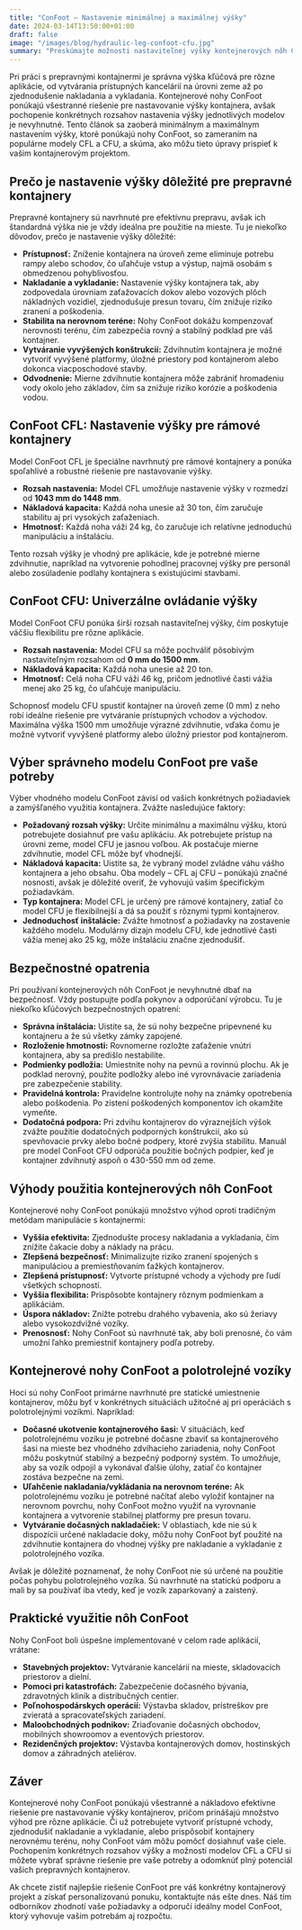 ```yaml
---
title: "ConFoot – Nastavenie minimálnej a maximálnej výšky"
date: 2024-03-14T13:50:00+01:00
draft: false
image: "/images/blog/hydraulic-leg-confoot-cfu.jpg"
summary: "Preskúmajte možnosti nastaviteľnej výšky kontejnerových nôh ConFoot, vrátane modelov CFL a CFU, pre optimalizáciu manipulácie s kontajnermi a prístupnosti."
---
```


Pri práci s prepravnými kontajnermi je správna výška kľúčová pre rôzne aplikácie, od vytvárania prístupných kancelárií na úrovni zeme až po zjednodušenie nakladania a vykladania. Kontejnerové nohy ConFoot ponúkajú všestranné riešenie pre nastavovanie výšky kontajnera, avšak pochopenie konkrétnych rozsahov nastavenia výšky jednotlivých modelov je nevyhnutné. Tento článok sa zaoberá minimálnym a maximálnym nastavením výšky, ktoré ponúkajú nohy ConFoot, so zameraním na populárne modely CFL a CFU, a skúma, ako môžu tieto úpravy prispieť k vašim kontajnerovým projektom.

## Prečo je nastavenie výšky dôležité pre prepravné kontajnery

Prepravné kontajnery sú navrhnuté pre efektívnu prepravu, avšak ich štandardná výška nie je vždy ideálna pre použitie na mieste. Tu je niekoľko dôvodov, prečo je nastavenie výšky dôležité:

*   **Prístupnosť:** Zníženie kontajnera na úroveň zeme eliminuje potrebu rampy alebo schodov, čo uľahčuje vstup a výstup, najmä osobám s obmedzenou pohyblivosťou.
*   **Nakladanie a vykladanie:** Nastavenie výšky kontajnera tak, aby zodpovedala úrovniam zaťažovacích dokov alebo vozových plôch nákladných vozidiel, zjednodušuje presun tovaru, čím znižuje riziko zranení a poškodenia.
*   **Stabilita na nerovnom teréne:** Nohy ConFoot dokážu kompenzovať nerovnosti terénu, čím zabezpečia rovný a stabilný podklad pre váš kontajner.
*   **Vytváranie vyvýšených konštrukcií:** Zdvihnutím kontajnera je možné vytvoriť vyvýšené platformy, úložné priestory pod kontajnerom alebo dokonca viacposchodové stavby.
*   **Odvodnenie:** Mierne zdvihnutie kontajnera môže zabrániť hromadeniu vody okolo jeho základov, čím sa znižuje riziko korózie a poškodenia vodou.

## ConFoot CFL: Nastavenie výšky pre rámové kontajnery

Model ConFoot CFL je špeciálne navrhnutý pre rámové kontajnery a ponúka spoľahlivé a robustné riešenie pre nastavovanie výšky.

*   **Rozsah nastavenia:** Model CFL umožňuje nastavenie výšky v rozmedzí od **1043 mm do 1448 mm**.
*   **Nákladová kapacita:** Každá noha unesie až 30 ton, čím zaručuje stabilitu aj pri vysokých zaťaženiach.
*   **Hmotnosť:** Každá noha váži 24 kg, čo zaručuje ich relatívne jednoduchú manipuláciu a inštaláciu.

Tento rozsah výšky je vhodný pre aplikácie, kde je potrebné mierne zdvihnutie, napríklad na vytvorenie pohodlnej pracovnej výšky pre personál alebo zosúladenie podlahy kontajnera s existujúcimi stavbami.

## ConFoot CFU: Univerzálne ovládanie výšky

Model ConFoot CFU ponúka širší rozsah nastaviteľnej výšky, čím poskytuje väčšiu flexibilitu pre rôzne aplikácie.

*   **Rozsah nastavenia:** Model CFU sa môže pochváliť pôsobivým nastaviteľným rozsahom od **0 mm do 1500 mm**.
*   **Nákladová kapacita:** Každá noha unesie až 20 ton.
*   **Hmotnosť:** Celá noha CFU váži 46 kg, pričom jednotlivé časti vážia menej ako 25 kg, čo uľahčuje manipuláciu.

Schopnosť modelu CFU spustiť kontajner na úroveň zeme (0 mm) z neho robí ideálne riešenie pre vytváranie prístupných vchodov a východov. Maximálna výška 1500 mm umožňuje výrazné zdvihnutie, vďaka čomu je možné vytvoriť vyvýšené platformy alebo úložný priestor pod kontajnerom.

## Výber správneho modelu ConFoot pre vaše potreby

Výber vhodného modelu ConFoot závisí od vašich konkrétnych požiadaviek a zamýšľaného využitia kontajnera. Zvážte nasledujúce faktory:

*   **Požadovaný rozsah výšky:** Určite minimálnu a maximálnu výšku, ktorú potrebujete dosiahnuť pre vašu aplikáciu. Ak potrebujete prístup na úrovni zeme, model CFU je jasnou voľbou. Ak postačuje mierne zdvihnutie, model CFL môže byť vhodnejší.
*   **Nákladová kapacita:** Uistite sa, že vybraný model zvládne váhu vášho kontajnera a jeho obsahu. Oba modely – CFL aj CFU – ponúkajú značné nosnosti, avšak je dôležité overiť, že vyhovujú vašim špecifickým požiadavkám.
*   **Typ kontajnera:** Model CFL je určený pre rámové kontajnery, zatiaľ čo model CFU je flexibilnejší a dá sa použiť s rôznymi typmi kontajnerov.
*   **Jednoduchosť inštalácie:** Zvážte hmotnosť a požiadavky na zostavenie každého modelu. Modulárny dizajn modelu CFU, kde jednotlivé časti vážia menej ako 25 kg, môže inštaláciu značne zjednodušiť.

## Bezpečnostné opatrenia

Pri používaní kontejnerových nôh ConFoot je nevyhnutné dbať na bezpečnosť. Vždy postupujte podľa pokynov a odporúčaní výrobcu. Tu je niekoľko kľúčových bezpečnostných opatrení:

*   **Správna inštalácia:** Uistite sa, že sú nohy bezpečne pripevnené ku kontajneru a že sú všetky zámky zapojené.
*   **Rozloženie hmotnosti:** Rovnomerne rozložte zaťaženie vnútri kontajnera, aby sa predišlo nestabilite.
*   **Podmienky podložia:** Umiestnite nohy na pevnú a rovinnú plochu. Ak je podklad nerovný, použite podložky alebo iné vyrovnávacie zariadenia pre zabezpečenie stability.
*   **Pravidelná kontrola:** Pravidelne kontrolujte nohy na známky opotrebenia alebo poškodenia. Po zistení poškodených komponentov ich okamžite vymeňte.
*   **Dodatočná podpora:** Pri zdvihu kontajnerov do výraznejších výšok zvážte použitie dodatočných podporných konštrukcií, ako sú spevňovacie prvky alebo bočné podpery, ktoré zvýšia stabilitu. Manuál pre model ConFoot CFU odporúča použitie bočných podpier, keď je kontajner zdvihnutý aspoň o 430-550 mm od zeme.

## Výhody použitia kontejnerových nôh ConFoot

Kontejnerové nohy ConFoot ponúkajú množstvo výhod oproti tradičným metódam manipulácie s kontajnermi:

*   **Vyššia efektivita:** Zjednodušte procesy nakladania a vykladania, čím znížite čakacie doby a náklady na prácu.
*   **Zlepšená bezpečnosť:** Minimalizujte riziko zranení spojených s manipuláciou a premiestňovaním ťažkých kontajnerov.
*   **Zlepšená prístupnosť:** Vytvorte prístupné vchody a východy pre ľudí všetkých schopností.
*   **Vyššia flexibilita:** Prispôsobte kontajnery rôznym podmienkam a aplikáciám.
*   **Úspora nákladov:** Znížte potrebu drahého vybavenia, ako sú žeriavy alebo vysokozdvižné vozíky.
*   **Prenosnosť:** Nohy ConFoot sú navrhnuté tak, aby boli prenosné, čo vám umožní ľahko premiestniť kontajnery podľa potreby.

## Kontejnerové nohy ConFoot a polotrolejné vozíky

Hoci sú nohy ConFoot primárne navrhnuté pre statické umiestnenie kontajnerov, môžu byť v konkrétnych situáciách užitočné aj pri operáciách s polotrolejnými vozíkmi. Napríklad:

*   **Dočasné ukotvenie kontajnerového šasi:** V situáciách, keď polotrolejnému vozíku je potrebné dočasne zbaviť sa kontajnerového šasi na mieste bez vhodného zdvíhacieho zariadenia, nohy ConFoot môžu poskytnúť stabilný a bezpečný podporný systém. To umožňuje, aby sa vozík odpojil a vykonával ďalšie úlohy, zatiaľ čo kontajner zostáva bezpečne na zemi.
*   **Uľahčenie nakladania/vykládania na nerovnom teréne:** Ak polotrolejnému vozíku je potrebné načítať alebo vyložiť kontajner na nerovnom povrchu, nohy ConFoot možno využiť na vyrovnanie kontajnera a vytvorenie stabilnej platformy pre presun tovaru.
*   **Vytváranie dočasných nakladačiek:** V oblastiach, kde nie sú k dispozícii určené nakladacie doky, môžu nohy ConFoot byť použité na zdvihnutie kontajnera do vhodnej výšky pre nakladanie a vykladanie z polotrolejného vozíka.

Avšak je dôležité poznamenať, že nohy ConFoot nie sú určené na použitie počas pohybu polotrolejného vozíka. Sú navrhnuté na statickú podporu a mali by sa používať iba vtedy, keď je vozík zaparkovaný a zaistený.

## Praktické využitie nôh ConFoot

Nohy ConFoot boli úspešne implementované v celom rade aplikácií, vrátane:

*   **Stavebných projektov:** Vytváranie kancelárií na mieste, skladovacích priestorov a dielní.
*   **Pomoci pri katastrofách:** Zabezpečenie dočasného bývania, zdravotných kliník a distribučných centier.
*   **Poľnohospodárskych operácií:** Výstavba skladov, prístreškov pre zvieratá a spracovateľských zariadení.
*   **Maloobchodných podnikov:** Zriaďovanie dočasných obchodov, mobilných showroomov a eventových priestorov.
*   **Rezidenčných projektov:** Výstavba kontajnerových domov, hostinských domov a záhradných ateliérov.

## Záver

Kontejnerové nohy ConFoot ponúkajú všestranné a nákladovo efektívne riešenie pre nastavovanie výšky kontajnerov, pričom prinášajú množstvo výhod pre rôzne aplikácie. Či už potrebujete vytvoriť prístupné vchody, zjednodušiť nakladanie a vykladanie, alebo prispôsobiť kontajnery nerovnému terénu, nohy ConFoot vám môžu pomôcť dosiahnuť vaše ciele. Pochopením konkrétnych rozsahov výšky a možností modelov CFL a CFU si môžete vybrať správne riešenie pre vaše potreby a odomknúť plný potenciál vašich prepravných kontajnerov.

Ak chcete zistiť najlepšie riešenie ConFoot pre váš konkrétny kontajnerový projekt a získať personalizovanú ponuku, kontaktujte nás ešte dnes. Náš tím odborníkov zhodnotí vaše požiadavky a odporučí ideálny model ConFoot, ktorý vyhovuje vašim potrebám aj rozpočtu.